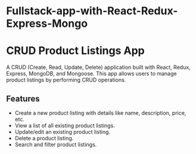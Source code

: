 # Fullstack-app-with-React-Redux-Express-Mongo
# CRUD Product Listings App

A CRUD (Create, Read, Update, Delete) application built with React, Redux, Express, MongoDB, and Mongoose. This app allows users to manage product listings by performing CRUD operations.

## Features

- Create a new product listing with details like name, description, price, etc.
- View a list of all existing product listings.
- Update/edit an existing product listing.
- Delete a product listing.
- Search and filter product listings.
